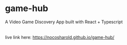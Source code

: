 # game-hub
A Video Game Discovery App built with React + Typescript\
\
\
live link here: https://nocosharold.github.io/game-hub/
